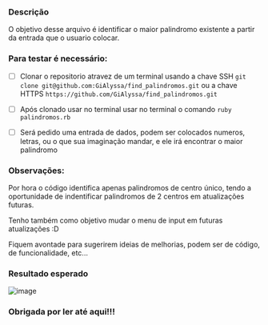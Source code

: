 

### Descrição
O objetivo desse arquivo é identificar o maior palindromo existente a partir da entrada que o usuario colocar.

### Para testar é necessário:

- [ ]  Clonar o repositorio atravez de um terminal usando a chave SSH ``git clone git@github.com:GiAlyssa/find_palindromos.git`` ou a chave HTTPS ``https://github.com/GiAlyssa/find_palindromos.git``

- [ ]  Após clonado usar no terminal usar no terminal o comando ``ruby palindromos.rb``

- [ ]  Será pedido uma entrada de dados, podem ser colocados numeros, letras, ou o que sua imaginação mandar, e ele irá encontrar o maior palindromo


### Observações:

Por hora o código identifica apenas palindromos de centro único, tendo a oportunidade de indentificar palindromos de 2 centros em atualizações futuras.

Tenho também como objetivo mudar o menu de input em futuras atualizações :D

Fiquem avontade para sugerirem ideias de melhorias, podem ser de código, de funcionalidade, etc...

### Resultado esperado

![image](https://user-images.githubusercontent.com/92577781/194621861-c9b8990e-f3e9-4899-b487-e0388d3662b6.png)


### Obrigada por ler até aqui!!!

